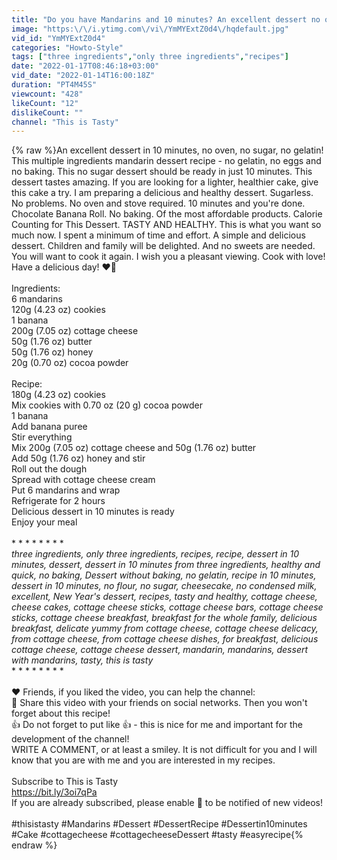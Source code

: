 ```yaml
---
title: "Do you have Mandarins and 10 minutes? An excellent dessert no oven, no sugar, no gelatin!"
image: "https:\/\/i.ytimg.com\/vi\/YmMYExtZ0d4\/hqdefault.jpg"
vid_id: "YmMYExtZ0d4"
categories: "Howto-Style"
tags: ["three ingredients","only three ingredients","recipes"]
date: "2022-01-17T08:46:18+03:00"
vid_date: "2022-01-14T16:00:18Z"
duration: "PT4M45S"
viewcount: "428"
likeCount: "12"
dislikeCount: ""
channel: "This is Tasty"
---
```

{% raw %}An excellent dessert in 10 minutes, no oven, no sugar, no gelatin!<br />This multiple ingredients mandarin dessert recipe - no gelatin, no eggs and no baking. This no sugar dessert should be ready in just 10 minutes. This dessert tastes amazing. If you are looking for a lighter, healthier cake, give this cake a try. I am preparing a delicious and healthy dessert. Sugarless. No problems. No oven and stove required. 10 minutes and you're done. Chocolate Banana Roll. No baking. Of the most affordable products. Calorie Counting for This Dessert. TASTY AND HEALTHY. This is what you want so much now. I spent a minimum of time and effort. A simple and delicious dessert. Children and family will be delighted. And no sweets are needed. You will want to cook it again. I wish you a pleasant viewing. Cook with love! Have a delicious day! ❤️️🥰<br /><br />Ingredients:<br />6 mandarins<br />120g (4.23 oz) cookies<br />1 banana<br />200g (7.05 oz) cottage cheese<br />50g (1.76 oz) butter<br />50g (1.76 oz) honey<br />20g (0.70 oz) cocoa powder<br /><br />Recipe:<br />180g (4.23 oz) cookies<br />Mix cookies with 0.70 oz (20 g) cocoa powder<br />1 banana<br />Add banana puree<br />Stir everything<br />Mix 200g (7.05 oz) cottage cheese and 50g (1.76 oz) butter<br />Add 50g (1.76 oz) honey and stir<br />Roll out the dough<br />Spread with cottage cheese cream<br />Put 6 mandarins and wrap<br />Refrigerate for 2 hours<br />Delicious dessert in 10 minutes is ready<br />Enjoy your meal<br /><br />* * * * * * * * *<br />three ingredients, only three ingredients, recipes, recipe, dessert in 10 minutes, dessert, dessert in 10 minutes from three ingredients, healthy and quick, no baking, Dessert without baking, no gelatin, recipe in 10 minutes, dessert in 10 minutes, no flour, no sugar, cheesecake, no condensed milk, excellent, New Year's dessert, recipes, tasty and healthy, cottage cheese, cheese cakes, cottage cheese sticks, cottage cheese bars, cottage cheese sticks, cottage cheese breakfast, breakfast for the whole family, delicious breakfast, delicate yummy from cottage cheese, cottage cheese delicacy, from cottage cheese, from cottage cheese dishes, for breakfast, delicious cottage cheese, cottage cheese dessert, mandarin, mandarins, dessert with mandarins, tasty, this is tasty<br />* * * * * * * * *<br /><br />❤️ Friends, if you liked the video, you can help the channel:<br />📢 Share this video with your friends on social networks. Then you won't forget about this recipe!<br />👍 Do not forget to put like 👍 - this is nice for me and important for the development of the channel!<br />WRITE A COMMENT, or at least a smiley. It is not difficult for you and I will know that you are with me and you are interested in my recipes.<br /><br />Subscribe to This is Tasty<br /><a rel="nofollow" target="blank" href="https://bit.ly/3oi7qPa">https://bit.ly/3oi7qPa</a><br />If you are already subscribed, please enable 🔔 to be notified of new videos!<br /><br />#thisistasty #Mandarins #Dessert #DessertRecipe #Dessertin10minutes #Cake #cottagecheese #cottagecheeseDessert #tasty #easyrecipe{% endraw %}
